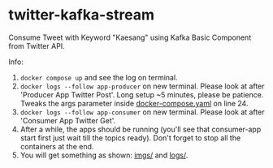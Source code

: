 # twitter-kafka-stream
Consume Tweet with Keyword "Kaesang" using Kafka Basic Component from Twitter API.

Info:
1. `docker compose up` and see the log on terminal.
2. `docker logs --follow app-producer` on new terminal. Please look at after 'Producer App Twitter Post'. Long setup ~5 minutes, please be patience. Tweaks the args parameter inside [docker-compose.yaml](https://github.com/zeenfts/twitter-kafka-stream/blob/main/docker-compose.yaml#L24) on line 24.
3. `docker logs --follow app-consumer` on new terminal. Please look at after 'Consumer App Twitter Get'.
4. After a while, the apps should be running (you'll see that consumer-app start first just wait till the topics ready). Don't forget to stop all the containers at the end.
5. You will get something as shown: [imgs/](https://github.com/zeenfts/twitter-kafka-stream/tree/main/imgs) and [logs/](https://github.com/zeenfts/twitter-kafka-stream/tree/main/logs).
